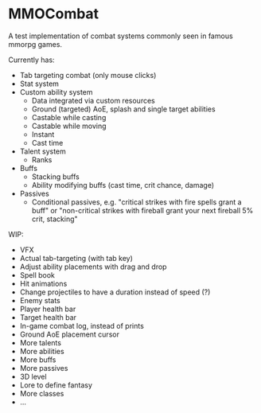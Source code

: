 # MMOCombat
A test implementation of combat systems commonly seen in famous mmorpg games.


Currently has:
- Tab targeting combat (only mouse clicks)
- Stat system
- Custom ability system
  - Data integrated via custom resources
  - Ground (targeted) AoE, splash and single target abilities
  - Castable while casting
  - Castable while moving
  - Instant
  - Cast time
- Talent system
  - Ranks
- Buffs
  - Stacking buffs
  - Ability modifying buffs (cast time, crit chance, damage)
- Passives
  - Conditional passives, e.g. "critical strikes with fire spells grant a buff" or "non-critical strikes with fireball grant your next fireball 5% crit, stacking"
 
WIP:
- VFX
- Actual tab-targeting (with tab key)
- Adjust ability placements with drag and drop
- Spell book
- Hit animations
- Change projectiles to have a duration instead of speed (?)
- Enemy stats
- Player health bar
- Target health bar
- In-game combat log, instead of prints
- Ground AoE placement cursor
- More talents
- More abilities
- More buffs
- More passives
- 3D level
- Lore to define fantasy
- More classes
- ...

